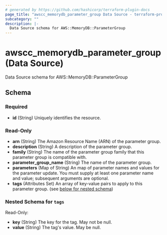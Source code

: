 ```yaml
---
# generated by https://github.com/hashicorp/terraform-plugin-docs
page_title: "awscc_memorydb_parameter_group Data Source - terraform-provider-awscc"
subcategory: ""
description: |-
  Data Source schema for AWS::MemoryDB::ParameterGroup
---
```


# awscc_memorydb_parameter_group (Data Source)

Data Source schema for AWS::MemoryDB::ParameterGroup



<!-- schema generated by tfplugindocs -->
## Schema

### Required

- **id** (String) Uniquely identifies the resource.

### Read-Only

- **arn** (String) The Amazon Resource Name (ARN) of the parameter group.
- **description** (String) A description of the parameter group.
- **family** (String) The name of the parameter group family that this parameter group is compatible with.
- **parameter_group_name** (String) The name of the parameter group.
- **parameters** (Map of String) An map of parameter names and values for the parameter update. You must supply at least one parameter name and value; subsequent arguments are optional.
- **tags** (Attributes Set) An array of key-value pairs to apply to this parameter group. (see [below for nested schema](#nestedatt--tags))

<a id="nestedatt--tags"></a>
### Nested Schema for `tags`

Read-Only:

- **key** (String) The key for the tag. May not be null.
- **value** (String) The tag's value. May be null.


